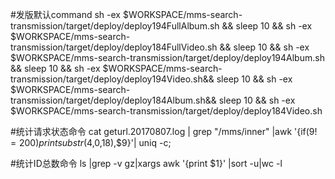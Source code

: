 ﻿#发版默认command
sh -ex $WORKSPACE/mms-search-transmission/target/deploy/deploy194FullAlbum.sh &&
sleep 10 &&
sh -ex $WORKSPACE/mms-search-transmission/target/deploy/deploy184FullVideo.sh &&
sleep 10 &&
sh -ex $WORKSPACE/mms-search-transmission/target/deploy/deploy194Album.sh &&
sleep 10 &&
sh -ex $WORKSPACE/mms-search-transmission/target/deploy/deploy194Video.sh&&
sleep 10 &&
sh -ex $WORKSPACE/mms-search-transmission/target/deploy/deploy184Album.sh&&
sleep 10 &&
sh -ex $WORKSPACE/mms-search-transmission/target/deploy/deploy184Video.sh

#统计请求状态命令
cat geturl.20170807.log  | grep "/mms/inner" |awk '{if($9!=200) print substr($4,0,18),$9}'| uniq -c;

#统计ID总数命令
ls |grep -v gz|xargs awk '{print $1}' |sort -u|wc -l